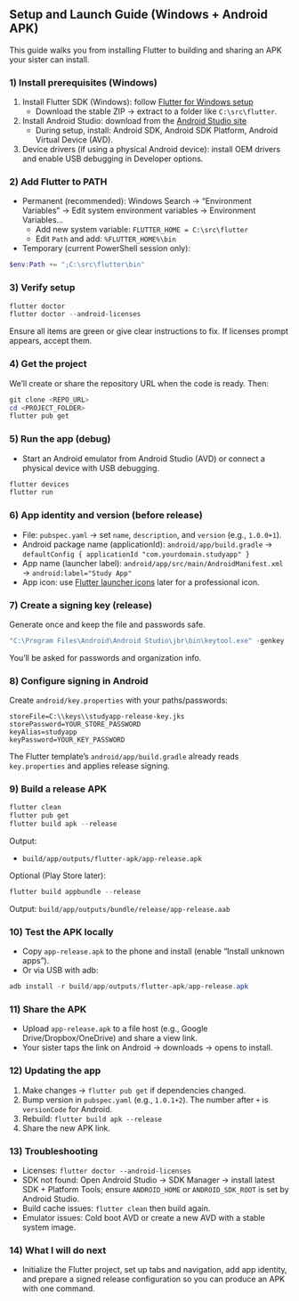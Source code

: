 ## Setup and Launch Guide (Windows + Android APK)

This guide walks you from installing Flutter to building and sharing an APK your sister can install.

### 1) Install prerequisites (Windows)
1. Install Flutter SDK (Windows): follow [Flutter for Windows setup](https://docs.flutter.dev/get-started/install/windows)
   - Download the stable ZIP → extract to a folder like `C:\src\flutter`.
2. Install Android Studio: download from the [Android Studio site](https://developer.android.com/studio)
   - During setup, install: Android SDK, Android SDK Platform, Android Virtual Device (AVD).
3. Device drivers (if using a physical Android device): install OEM drivers and enable USB debugging in Developer options.

### 2) Add Flutter to PATH
- Permanent (recommended): Windows Search → “Environment Variables” → Edit system environment variables → Environment Variables…
  - Add new system variable: `FLUTTER_HOME = C:\src\flutter`
  - Edit `Path` and add: `%FLUTTER_HOME%\bin`
- Temporary (current PowerShell session only):
```powershell
$env:Path += ";C:\src\flutter\bin"
```

### 3) Verify setup
```powershell
flutter doctor
flutter doctor --android-licenses
```
Ensure all items are green or give clear instructions to fix. If licenses prompt appears, accept them.

### 4) Get the project
We’ll create or share the repository URL when the code is ready. Then:
```powershell
git clone <REPO_URL>
cd <PROJECT_FOLDER>
flutter pub get
```

### 5) Run the app (debug)
- Start an Android emulator from Android Studio (AVD) or connect a physical device with USB debugging.
```powershell
flutter devices
flutter run
```

### 6) App identity and version (before release)
- File: `pubspec.yaml` → set `name`, `description`, and `version` (e.g., `1.0.0+1`).
- Android package name (applicationId): `android/app/build.gradle` → `defaultConfig { applicationId "com.yourdomain.studyapp" }`
- App name (launcher label): `android/app/src/main/AndroidManifest.xml` → `android:label="Study App"`
- App icon: use [Flutter launcher icons](https://pub.dev/packages/flutter_launcher_icons) later for a professional icon.

### 7) Create a signing key (release)
Generate once and keep the file and passwords safe.
```powershell
"C:\Program Files\Android\Android Studio\jbr\bin\keytool.exe" -genkey -v -keystore C:\keys\studyapp-release-key.jks -keyalg RSA -keysize 2048 -validity 10000 -alias studyapp
```
You’ll be asked for passwords and organization info.

### 8) Configure signing in Android
Create `android/key.properties` with your paths/passwords:
```properties
storeFile=C:\\keys\\studyapp-release-key.jks
storePassword=YOUR_STORE_PASSWORD
keyAlias=studyapp
keyPassword=YOUR_KEY_PASSWORD
```
The Flutter template’s `android/app/build.gradle` already reads `key.properties` and applies release signing.

### 9) Build a release APK
```powershell
flutter clean
flutter pub get
flutter build apk --release
```
Output:
- `build/app/outputs/flutter-apk/app-release.apk`

Optional (Play Store later):
```powershell
flutter build appbundle --release
```
Output: `build/app/outputs/bundle/release/app-release.aab`

### 10) Test the APK locally
- Copy `app-release.apk` to the phone and install (enable “Install unknown apps”).
- Or via USB with adb:
```powershell
adb install -r build/app/outputs/flutter-apk/app-release.apk
```

### 11) Share the APK
- Upload `app-release.apk` to a file host (e.g., Google Drive/Dropbox/OneDrive) and share a view link.
- Your sister taps the link on Android → downloads → opens to install.

### 12) Updating the app
1. Make changes → `flutter pub get` if dependencies changed.
2. Bump version in `pubspec.yaml` (e.g., `1.0.1+2`). The number after `+` is `versionCode` for Android.
3. Rebuild: `flutter build apk --release`
4. Share the new APK link.

### 13) Troubleshooting
- Licenses: `flutter doctor --android-licenses`
- SDK not found: Open Android Studio → SDK Manager → install latest SDK + Platform Tools; ensure `ANDROID_HOME` or `ANDROID_SDK_ROOT` is set by Android Studio.
- Build cache issues: `flutter clean` then build again.
- Emulator issues: Cold boot AVD or create a new AVD with a stable system image.

### 14) What I will do next
- Initialize the Flutter project, set up tabs and navigation, add app identity, and prepare a signed release configuration so you can produce an APK with one command.


